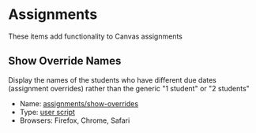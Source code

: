 # Assignments
These items add functionality to Canvas assignments

## Show Override Names
Display the names of the students who have different due dates (assignment overrides) rather than the generic "1 student" or "2 students"

* Name: [assignments/show-overrides](show-overrides/)
* Type: [user script](../USERSCRIPTS.md)
* Browsers: Firefox, Chrome, Safari
